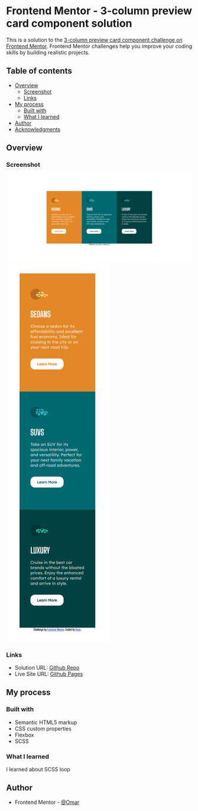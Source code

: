 # Frontend Mentor - 3-column preview card component solution

This is a solution to the [3-column preview card component challenge on Frontend Mentor](https://www.frontendmentor.io/challenges/3column-preview-card-component-pH92eAR2-). Frontend Mentor challenges help you improve your coding skills by building realistic projects.

## Table of contents

- [Overview](#overview)
  - [Screenshot](#screenshot)
  - [Links](#links)
- [My process](#my-process)
  - [Built with](#built-with)
  - [What I learned](#what-i-learned)
- [Author](#author)
- [Acknowledgments](#acknowledgments)

## Overview

### Screenshot

![Preview Card](./screenshot/screenshot_1.png)
![With hover](./screenshot/screenshot_2.png)

### Links

- Solution URL: [Github Repo](https://github.com/to-my-learning-path/3-column-preview-card)
- Live Site URL: [Github Pages](https://to-my-learning-path.github.io/3-column-preview-card)

## My process

### Built with

- Semantic HTML5 markup
- CSS custom properties
- Flexbox
- SCSS

### What I learned

I learned about SCSS loop

## Author

- Frontend Mentor - [@Omar](https://www.frontendmentor.io/profile/to-my-learning-path)

